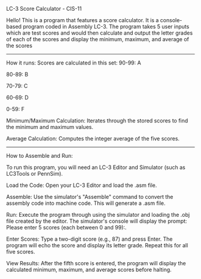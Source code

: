 LC-3 Score Calculator - CIS-11

Hello!
This is a program that features a score calculator.
It is a console-based program coded in Assembly LC-3.
The program takes 5 user inputs which are test scores and would then calculate
and output the letter grades of each of the scores and display the minimum, maximum, and average of the scores

________________________________________________________________________________________________________________________________________________________________________________


How it runs:
Scores are calculated in this set:
90-99: A

80-89: B

70-79: C

60-69: D

0-59: F

Minimum/Maximum Calculation: Iterates through the stored scores to find the minimum and maximum values.

Average Calculation: Computes the integer average of the five scores.

________________________________________________________________________________________________________________________________________________________________________________

How to Assemble and Run:

To run this program, you will need an LC-3 Editor and Simulator (such as LC3Tools or PennSim).

Load the Code: Open your LC-3 Editor and load the .asm file.

Assemble: Use the simulator's "Assemble" command to convert the assembly code into machine code. This will generate a .asm file.

Run: Execute the program through using the simulator and loading the .obj file created by the editor. The simulator's console will display the prompt: Please enter 5 scores (each between 0 and 99):.

Enter Scores: Type a two-digit score (e.g., 87) and press Enter. The program will echo the score and display its letter grade. Repeat this for all five scores.

View Results: After the fifth score is entered, the program will display the calculated minimum, maximum, and average scores before halting.
